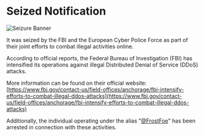 # Seized Notification

![Seizure Banner](https://dstat.cc/seizurebanner.png)

It was seized by the FBI and the European Cyber Police Force as part of their joint efforts to combat illegal activities online.

According to official reports, the Federal Bureau of Investigation (FBI) has intensified its operations against illegal Distributed Denial of Service (DDoS) attacks.

More information can be found on their official website:  
[https://www.fbi.gov/contact-us/field-offices/anchorage/fbi-intensify-efforts-to-combat-illegal-ddos-attacks](https://www.fbi.gov/contact-us/field-offices/anchorage/fbi-intensify-efforts-to-combat-illegal-ddos-attacks)

Additionally, the individual operating under the alias "[@FrostFoe](https://t.me/FrostFoe)" has been arrested in connection with these activities.
